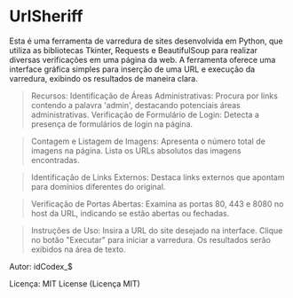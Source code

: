 # UrlSheriff
Esta é uma ferramenta de varredura de sites desenvolvida em Python, que utiliza as bibliotecas Tkinter, Requests e BeautifulSoup para realizar diversas verificações em uma página da web.
A ferramenta oferece uma interface gráfica simples para inserção de uma URL e execução da varredura, exibindo os resultados de maneira clara.

> Recursos:
Identificação de Áreas Administrativas:
Procura por links contendo a palavra 'admin', destacando potenciais áreas administrativas.
Verificação de Formulário de Login:
Detecta a presença de formulários de login na página.

> Contagem e Listagem de Imagens:
Apresenta o número total de imagens na página.
Lista os URLs absolutos das imagens encontradas.

> Identificação de Links Externos:
Destaca links externos que apontam para domínios diferentes do original.

> Verificação de Portas Abertas:
Examina as portas 80, 443 e 8080 no host da URL, indicando se estão abertas ou fechadas.

>Instruções de Uso:
Insira a URL do site desejado na interface.
Clique no botão "Executar" para iniciar a varredura.
Os resultados serão exibidos na área de texto.


Autor:
idCodex_$

Licença:
MIT License (Licença MIT)
